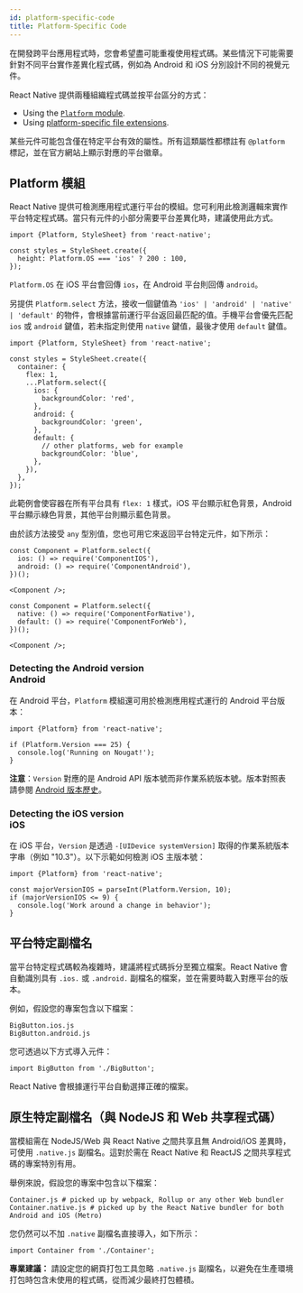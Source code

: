 ```yaml
---
id: platform-specific-code
title: Platform-Specific Code
---
```


在開發跨平台應用程式時，您會希望盡可能重複使用程式碼。某些情況下可能需要針對不同平台實作差異化程式碼，例如為 Android 和 iOS 分別設計不同的視覺元件。

React Native 提供兩種組織程式碼並按平台區分的方式：

- Using the [`Platform` module](platform-specific-code.md#platform-module).
- Using [platform-specific file extensions](platform-specific-code.md#platform-specific-extensions).

某些元件可能包含僅在特定平台有效的屬性。所有這類屬性都標註有 `@platform` 標記，並在官方網站上顯示對應的平台徽章。

## Platform 模組

React Native 提供可檢測應用程式運行平台的模組。您可利用此檢測邏輯來實作平台特定程式碼。當只有元件的小部分需要平台差異化時，建議使用此方式。

```tsx
import {Platform, StyleSheet} from 'react-native';

const styles = StyleSheet.create({
  height: Platform.OS === 'ios' ? 200 : 100,
});
```

`Platform.OS` 在 iOS 平台會回傳 `ios`，在 Android 平台則回傳 `android`。

另提供 `Platform.select` 方法，接收一個鍵值為 `'ios' | 'android' | 'native' | 'default'` 的物件，會根據當前運行平台返回最匹配的值。手機平台會優先匹配 `ios` 或 `android` 鍵值，若未指定則使用 `native` 鍵值，最後才使用 `default` 鍵值。

```tsx
import {Platform, StyleSheet} from 'react-native';

const styles = StyleSheet.create({
  container: {
    flex: 1,
    ...Platform.select({
      ios: {
        backgroundColor: 'red',
      },
      android: {
        backgroundColor: 'green',
      },
      default: {
        // other platforms, web for example
        backgroundColor: 'blue',
      },
    }),
  },
});
```

此範例會使容器在所有平台具有 `flex: 1` 樣式，iOS 平台顯示紅色背景，Android 平台顯示綠色背景，其他平台則顯示藍色背景。

由於該方法接受 `any` 型別值，您也可用它來返回平台特定元件，如下所示：

```tsx
const Component = Platform.select({
  ios: () => require('ComponentIOS'),
  android: () => require('ComponentAndroid'),
})();

<Component />;
```

```tsx
const Component = Platform.select({
  native: () => require('ComponentForNative'),
  default: () => require('ComponentForWeb'),
})();

<Component />;
```

### Detecting the Android version <div class="label android" title="This section is related to Android platform">Android</div>

在 Android 平台，`Platform` 模組還可用於檢測應用程式運行的 Android 平台版本：

```tsx
import {Platform} from 'react-native';

if (Platform.Version === 25) {
  console.log('Running on Nougat!');
}
```

**注意**：`Version` 對應的是 Android API 版本號而非作業系統版本號。版本對照表請參閱 [Android 版本歷史](https://en.wikipedia.org/wiki/Android_version_history#Overview)。

### Detecting the iOS version <div class="label ios" title="This section is related to iOS platform">iOS</div>

在 iOS 平台，`Version` 是透過 `-[UIDevice systemVersion]` 取得的作業系統版本字串（例如 "10.3"）。以下示範如何檢測 iOS 主版本號：

```tsx
import {Platform} from 'react-native';

const majorVersionIOS = parseInt(Platform.Version, 10);
if (majorVersionIOS <= 9) {
  console.log('Work around a change in behavior');
}
```

## 平台特定副檔名

當平台特定程式碼較為複雜時，建議將程式碼拆分至獨立檔案。React Native 會自動識別具有 `.ios.` 或 `.android.` 副檔名的檔案，並在需要時載入對應平台的版本。

例如，假設您的專案包含以下檔案：

```shell
BigButton.ios.js
BigButton.android.js
```

您可透過以下方式導入元件：

```tsx
import BigButton from './BigButton';
```

React Native 會根據運行平台自動選擇正確的檔案。

## 原生特定副檔名（與 NodeJS 和 Web 共享程式碼）

當模組需在 NodeJS/Web 與 React Native 之間共享且無 Android/iOS 差異時，可使用 `.native.js` 副檔名。這對於需在 React Native 和 ReactJS 之間共享程式碼的專案特別有用。

舉例來說，假設您的專案中包含以下檔案：

```shell
Container.js # picked up by webpack, Rollup or any other Web bundler
Container.native.js # picked up by the React Native bundler for both Android and iOS (Metro)
```

您仍然可以不加 `.native` 副檔名直接導入，如下所示：

```tsx
import Container from './Container';
```

**專業建議：** 請設定您的網頁打包工具忽略 `.native.js` 副檔名，以避免在生產環境打包時包含未使用的程式碼，從而減少最終打包體積。